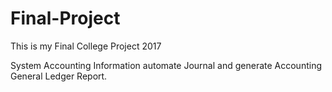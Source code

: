 # Final-Project

This is my Final College Project 2017

System Accounting Information
automate Journal and generate Accounting General Ledger Report.
